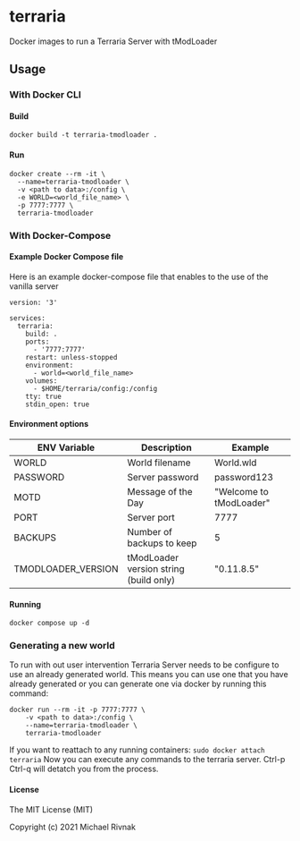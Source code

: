 # terraria

Docker images to run a Terraria Server with tModLoader

## Usage

### With Docker CLI

#### Build

```
docker build -t terraria-tmodloader .
```

#### Run

```
docker create --rm -it \
  --name=terraria-tmodloader \
  -v <path to data>:/config \
  -e WORLD=<world_file_name> \
  -p 7777:7777 \
  terraria-tmodloader
```

### With Docker-Compose

#### Example Docker Compose file
Here is an example docker-compose file that enables to the use of the vanilla server
```
version: '3'

services:
  terraria:
    build: .
    ports:
      - '7777:7777'
    restart: unless-stopped
    environment:
      - world=<world_file_name>
    volumes:
      - $HOME/terraria/config:/config
    tty: true
    stdin_open: true
```

#### Environment options

| ENV Variable | Description | Example |
| --- | --- | --- |
| WORLD | World filename | World.wld |
| PASSWORD | Server password | password123 |
| MOTD | Message of the Day | "Welcome to tModLoader" |
| PORT | Server port | 7777 |
| BACKUPS | Number of backups to keep | 5 |
| TMODLOADER_VERSION | tModLoader version string (build only) | "0.11.8.5" |

#### Running

```shell
docker compose up -d
```

### Generating a new world
To run with out user intervention Terraria Server needs to be configure to use an already generated world. This means you can use one that you have already generated or you can generate one via docker by running this command:
```
docker run --rm -it -p 7777:7777 \
    -v <path to data>:/config \
    --name=terraria-tmodloader \
    terraria-tmodloader
```

If you want to reattach to any running containers:
`sudo docker attach terraria`
Now you can execute any commands to the terraria server. Ctrl-p Ctrl-q will detatch you from the process.

#### License

The MIT License (MIT)

Copyright (c) 2021 Michael Rivnak

